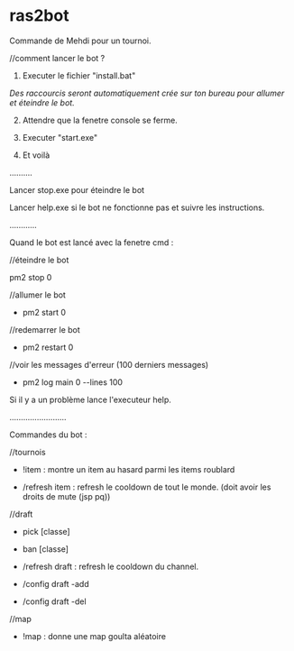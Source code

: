# ras2bot

Commande de Mehdi pour un tournoi. 

//comment lancer le bot ?

1. Executer le fichier "install.bat" 

 *Des raccourcis seront automatiquement crée sur ton bureau pour allumer et éteindre le bot.*

2. Attendre que la fenetre console se ferme.

3. Executer "start.exe" 

4. Et voilà 



..........

Lancer stop.exe pour éteindre le bot

Lancer help.exe si le bot ne fonctionne pas et suivre les instructions.


............


Quand le bot est lancé avec la fenetre cmd : 



//éteindre le bot

pm2 stop 0

//allumer le bot

* pm2 start 0

//redemarrer le bot

* pm2 restart 0


//voir les messages d'erreur (100 derniers messages)

* pm2 log main 0 --lines 100

Si il y a un problème lance l'executeur help.


.........................


Commandes du bot :


//tournois

* !item : montre un item au hasard parmi les items roublard

* /refresh item : refresh le cooldown de tout le monde. (doit avoir les droits de mute (jsp pq))


//draft

* pick [classe]

* ban [classe]

* /refresh draft : refresh le cooldown du channel.

* /config draft -add

* /config draft -del


//map

* !map : donne une map goulta aléatoire
